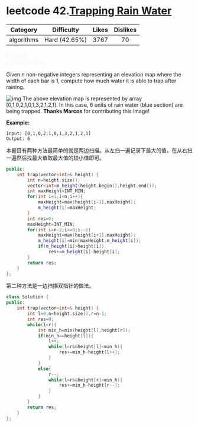 # leetcode 42.[Trapping Rain Water](https://leetcode.com/problems/trapping-rain-water/description/)

|  Category  |  Difficulty   | Likes | Dislikes |
| :--------: | :-----------: | :---: | :------: |
| algorithms | Hard (42.65%) | 3767  |    70    |

<details style="color: rgb(248, 248, 242); font-family: -apple-system, BlinkMacSystemFont, &quot;Segoe WPC&quot;, &quot;Segoe UI&quot;, Ubuntu, &quot;Droid Sans&quot;, sans-serif, &quot;Microsoft Yahei UI&quot;; font-size: 16px; font-style: normal; font-variant-ligatures: normal; font-variant-caps: normal; font-weight: 400; letter-spacing: normal; orphans: 2; text-align: start; text-indent: 0px; text-transform: none; white-space: normal; widows: 2; word-spacing: 0px; -webkit-text-stroke-width: 0px; text-decoration-style: initial; text-decoration-color: initial;"><summary><strong>Tags</strong></summary></details>

<details style="color: rgb(248, 248, 242); font-family: -apple-system, BlinkMacSystemFont, &quot;Segoe WPC&quot;, &quot;Segoe UI&quot;, Ubuntu, &quot;Droid Sans&quot;, sans-serif, &quot;Microsoft Yahei UI&quot;; font-size: 16px; font-style: normal; font-variant-ligatures: normal; font-variant-caps: normal; font-weight: 400; letter-spacing: normal; orphans: 2; text-align: start; text-indent: 0px; text-transform: none; white-space: normal; widows: 2; word-spacing: 0px; -webkit-text-stroke-width: 0px; text-decoration-style: initial; text-decoration-color: initial;"><summary><strong>Companies</strong></summary></details>

Given *n* non-negative integers representing an elevation map where the width of each bar is 1, compute how much water it is able to trap after raining.

![img](https://assets.leetcode.com/uploads/2018/10/22/rainwatertrap.png)
The above elevation map is represented by array [0,1,0,2,1,0,1,3,2,1,2,1]. In this case, 6 units of rain water (blue section) are being trapped. **Thanks Marcos** for contributing this image!

**Example:**

```
Input: [0,1,0,2,1,0,1,3,2,1,2,1]
Output: 6
```

本题目有两种方法最简单的就是两边扫描。从左扫一遍记录下最大的值，在从右扫一遍然后找最大值取最大值的较小值即可。

```cpp
public:
    int trap(vector<int>& height) {
        int n=height.size();
        vector<int>m_height(height.begin(),height.end());
        int maxHeight=INT_MIN;
        for(int i=1;i<n;i++){
            maxHeight=max(height[i-1],maxHeight);
            m_height[i]=maxHeight;
        }
        int res=0;
        maxHeight=INT_MIN;
        for(int i=n-2;i>=0;i--){
            maxHeight=max(height[i+1],maxHeight);
            m_height[i]=min(maxHeight,m_height[i]);
            if(m_height[i]>height[i])
                res+=m_height[i]-height[i];
        }
        return res;
    }
};
```

第二种方法是一边扫描双指针的做法。

```cpp
class Solution {
public:
    int trap(vector<int>& height) {
        int l=0,n=height.size(),r=n-1;
        int res=0;
        while(l<r){
            int min_h=min(height[l],height[r]);
            if(min_h==height[l]){
                l++;
                while(l<r&&height[l]<min_h){
                    res+=min_h-height[l++];
                }
            }
            else{
                r--;
                while(l<r&&height[r]<min_h){
                    res+=min_h-height[r--];
                }
            }
        }
        return res;
    }
};
```

